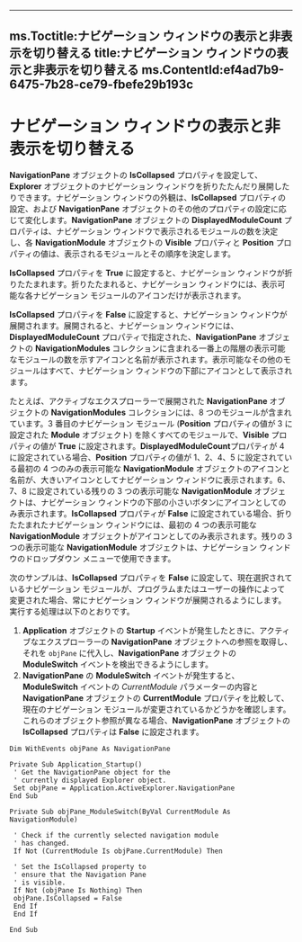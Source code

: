 

---
ms.Toctitle:ナビゲーション ウィンドウの表示と非表示を切り替える
title:ナビゲーション ウィンドウの表示と非表示を切り替える
ms.ContentId:ef4ad7b9-6475-7b28-ce79-fbefe29b193c
---
# ナビゲーション ウィンドウの表示と非表示を切り替える




**NavigationPane** オブジェクトの **IsCollapsed** プロパティを設定して、**Explorer** オブジェクトのナビゲーション ウィンドウを折りたたんだり展開したりできます。ナビゲーション ウィンドウの外観は、**IsCollapsed** プロパティの設定、および **NavigationPane** オブジェクトのその他のプロパティの設定に応じて変化します。**NavigationPane** オブジェクトの **DisplayedModuleCount** プロパティは、ナビゲーション ウィンドウで表示されるモジュールの数を決定し、各 **NavigationModule** オブジェクトの **Visible** プロパティと **Position** プロパティの値は、表示されるモジュールとその順序を決定します。



**IsCollapsed** プロパティを **True** に設定すると、ナビゲーション ウィンドウが折りたたまれます。折りたたまれると、ナビゲーション ウィンドウには、表示可能な各ナビゲーション モジュールのアイコンだけが表示されます。



**IsCollapsed** プロパティを **False** に設定すると、ナビゲーション ウィンドウが展開されます。展開されると、ナビゲーション ウィンドウには、**DisplayedModuleCount** プロパティで指定された、**NavigationPane** オブジェクトの **NavigationModules** コレクションに含まれる一番上の階層の表示可能なモジュールの数を示すアイコンと名前が表示されます。表示可能なその他のモジュールはすべて、ナビゲーション ウィンドウの下部にアイコンとして表示されます。



たとえば、アクティブなエクスプローラーで展開された **NavigationPane** オブジェクトの **NavigationModules** コレクションには、8 つのモジュールが含まれています。3 番目のナビゲーション モジュール (**Position** プロパティの値が 3 に設定された **Module** オブジェクト) を除くすべてのモジュールで、**Visible** プロパティの値が **True** に設定されます。**DisplayedModuleCount**プロパティが 4 に設定されている場合、**Position** プロパティの値が 1、2、4、5 に設定されている最初の 4 つのみの表示可能な **NavigationModule** オブジェクトのアイコンと名前が、大きいアイコンとしてナビゲーション ウィンドウに表示されます。6、7、8 に設定されている残りの 3 つの表示可能な **NavigationModule** オブジェクトは、ナビゲーション ウィンドウの下部の小さいボタンにアイコンとしてのみ表示されます。**IsCollapsed** プロパティが **False** に設定されている場合、折りたたまれたナビゲーション ウィンドウには、最初の 4 つの表示可能な **NavigationModule** オブジェクトがアイコンとしてのみ表示されます。残りの 3 つの表示可能な **NavigationModule** オブジェクトは、ナビゲーション ウィンドウのドロップダウン メニューで使用できます。



次のサンプルは、**IsCollapsed** プロパティを **False** に設定して、現在選択されているナビゲーション モジュールが、プログラムまたはユーザーの操作によって変更された場合、常にナビゲーション ウィンドウが展開されるようにします。実行する処理は以下のとおりです。

1. **Application** オブジェクトの **Startup** イベントが発生したときに、アクティブなエクスプローラーの **NavigationPane** オブジェクトへの参照を取得し、それを `objPane` に代入し、**NavigationPane** オブジェクトの **ModuleSwitch** イベントを検出できるようにします。
2. **NavigationPane** の **ModuleSwitch** イベントが発生すると、**ModuleSwitch** イベントの *CurrentModule* パラメーターの内容と **NavigationPane** オブジェクトの **CurrentModule** プロパティを比較して、現在のナビゲーション モジュールが変更されているかどうかを確認します。これらのオブジェクト参照が異なる場合、**NavigationPane** オブジェクトの **IsCollapsed** プロパティは **False** に設定されます。


```sourcecode
Dim WithEvents objPane As NavigationPane 
 
Private Sub Application_Startup() 
 ' Get the NavigationPane object for the 
 ' currently displayed Explorer object. 
 Set objPane = Application.ActiveExplorer.NavigationPane 
End Sub 
 
Private Sub objPane_ModuleSwitch(ByVal CurrentModule As NavigationModule) 
 
 ' Check if the currently selected navigation module 
 ' has changed. 
 If Not (CurrentModule Is objPane.CurrentModule) Then 
 
 ' Set the IsCollapsed property to 
 ' ensure that the Navigation Pane 
 ' is visible. 
 If Not (objPane Is Nothing) Then 
 objPane.IsCollapsed = False 
 End If 
 End If 
 
End Sub 

```



